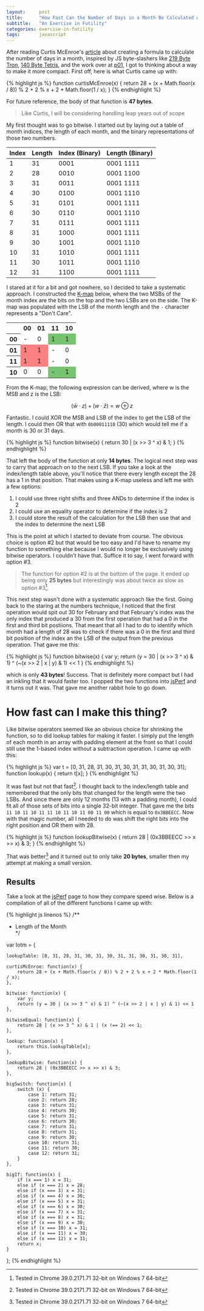 ```yaml
---
layout: 	post
title:      "How Fast Can the Number of Days in a Month Be Calculated with JS?"
subtitle:   "An Exercise in Futility"
categories:	exercise-in-futility
tags:		javascript
---
```


After reading Curtis McEnroe's [article](http://cmcenroe.me/2014/12/05/days-in-month-formula.html) about creating a formula to calculate the number of days in a month, inspired by JS byte-slashers like [219 Byte Tron](http://quaxio.com/tron/), [140 Byte Tetris](http://www.i-programmer.info/news/167-javascript/3799-tetris-in-140-bytes.html), and the work over at [p01](http://www.p01.org/releases/), I got to thinking about a way to make it more compact.<!-- more --> First off, here is what Curtis came up with:

{% highlight js %}
function curtisMcEnroe(x) {
    return 28 + (x + Math.floor(x / 8)) % 2 + 2 % x + 2 * Math.floor(1 / x);
}
{% endhighlight %}

For future reference, the body of that function is **47 bytes**.

> Like Curtis, I will be considering handling leap years out of scope

My first thought was to go bitwise. I started out by laying out a table of month indices, the length of each month, and the binary representations of those two numbers.

| Index | Length | Index (Binary) | Length (Binary) |
|-------|--------|----------------|-----------------|
| 1     | 31     | 0001           | 0001 1111       |
| 2     | 28     | 0010           | 0001 1100       |
| 3     | 31     | 0011           | 0001 1111       |
| 4     | 30     | 0100           | 0001 1110       |
| 5     | 31     | 0101           | 0001 1111       |
| 6     | 30     | 0110           | 0001 1110       |
| 7     | 31     | 0111           | 0001 1111       |
| 8     | 31     | 1000           | 0001 1111       |
| 9     | 30     | 1001           | 0001 1110       |
| 10    | 31     | 1010           | 0001 1111       |
| 11    | 30     | 1011           | 0001 1110       |
| 12    | 31     | 1100           | 0001 1111       |

I stared at it for a bit and got nowhere, so I decided to take a systematic approach. I constructed the [K-map](https://en.wikipedia.org/wiki/Karnaugh_map) below, where the two MSBs of the month index are the bits on the top and the two LSBs are on the side. The K-map was populated with the LSB of the month length and the `-` character represents a "Don't Care".  

<table>
    <tr>
        <th class="no-border-bottom"></th>
        <th>00</th><th>01</th>
        <th>11</th>
        <th>10</th>
    </tr>
    <tr>
        <th class="no-border-bottom border-right">00</th>
        <td class="border-right">-</td>
        <td class="border-right">0</td>
        <td class="border-right" style="background-color: #77C470">1</td>
        <td style="background-color: #77C470">1</td>
    </tr>
    <tr>
        <th class="no-border-bottom border-right">01</th>
        <td class="border-right" style="background-color: #FF8080">1</td>
        <td class="border-right" style="background-color: #FF8080">1</td>
        <td class="border-right">-</td>
        <td>0</td>
    </tr>
    <tr>
        <th class="no-border-bottom border-right">11</th>
        <td class="border-right" style="background-color: #FF8080">1</td>
        <td class="border-right" style="background-color: #FF8080">1</td>
        <td class="border-right">-</td><td>0</td>
    </tr>
    <tr>
        <th class="no-border-bottom border-right">10</th>
        <td class="no-border-bottom border-right">0</td>
        <td class="no-border-bottom border-right">0</td>
        <td class="no-border-bottom border-right" style="background-color: #77C470">-</td>
        <td class="no-border-bottom" style="background-color: #77C470">1</td>
    </tr>
</table>

From the K-map, the following expression can be derived, where w is the MSB and z is the LSB:

$$
( \bar{w} \cdot z ) + ( w \cdot \bar{z} ) = w \oplus z
$$

Fantastic. I could XOR the MSB and LSB of the index to get the LSB of the length. I could then OR that with `0b00011110` (30) which would tell me if a month is 30 or 31 days. 

{% highlight js %}
function bitwise(x) {
    return 30 | (x >> 3 ^ x) & 1;
}
{% endhighlight %}

That left the body of the function at only **14 bytes**. The logical next step was to carry that approach on to the next LSB. If you take a look at the index/length table above, you'll notice that there every length except the 28 has a 1 in that position. That makes using a K-map useless and left me with a few options:

1. I could use three right shifts and three ANDs to determine if the index is 2
2. I could use an equality operator to determine if the index is 2
3. I could store the result of the calculation for the LSB then use that and the index to determine the next LSB

This is the point at which I started to deviate from course. The obvious choice is option #2 but that would be too easy and I'd have to rename my function to something else because I would no longer be exclusively using bitwise operators. I couldn't have that. Suffice it to say, I went forward with option #3. 

> The function for option #2 is at the bottom of the page. It ended up being only **25 bytes** but interestingly was about twice as slow as option #3[^1]. 

This next step wasn't done with a systematic approach like the first. Going back to the staring at the numbers technique, I noticed that the first operation would spit out 30 for February and that February's index was the only index that produced a 30 from the first operation that had a 0 in the first and third bit postiions. That meant that all I had to do to identify which month had a length of 28 was to check if there was a 0 in the first and third bit position of the index an the LSB of the output from the previous operation. That gave me this:

{% highlight js %}
function bitwise(x) {
    var y;
    return (y = 30 | (x >> 3 ^ x) & 1) ^ (~(x >> 2 | x | y) & 1) << 1
}
{% endhighlight %}

which is only **43 bytes**! Success. That is definitely more compact but I had an inkling that it would faster too. I popped the two functions into [jsPerf](http://jsperf.com/calculating-length-of-month/2) and it turns out it was. That gave me another rabbit hole to go down.

# How fast can I make this thing?

Like bitwise operators seemed like an obvious choice for shrinking the function, so to did lookup tables for making it faster. I simply put the length of each month in an array with padding element at the front so that I could still use the 1-based index without a subtraction operation. I came up with this:

{% highlight js %}
var t = [0, 31, 28, 31, 30, 31, 30, 31, 31, 30, 31, 30, 31];
function lookup(x) {
    return t[x];
}
{% endhighlight %}

It was fast but not that fast[^1]. I thought back to the index/length table and remembered that the only bits that changed for the length were the two LSBs. And since there are only 12 months (13 with a padding month), I could fit all of those sets of bits into a single 32-bit integer. That gave me the bits `11 10 11 10 11 11 10 11 10 11 00 11 00` which is equal to `0x3BBEECC`. Now with that magic number, all I needed to do was shift the right bits into the right position and OR them with 28. 



{% highlight js %}
function lookupBitwise(x) {
    return 28 | (0x3BBEECC >> x >> x) & 3;
}
{% endhighlight %}

That was better[^1] and it turned out to only take **20 bytes**, smaller then my attempt at making a small version. 

## Results

Take a look at the [jsPerf](http://jsperf.com/calculating-length-of-month/2) page to how they compare speed wise. Below is a compilation of all of the different functions I came up with:

{% highlight js linenos %}
/**
 * Length of the Month  
 */
 
var lotm = {

    lookupTable: [0, 31, 28, 31, 30, 31, 30, 31, 31, 30, 31, 30, 31],

    curtisMcEnroe: function(x) {
        return 28 + (x + Math.floor(x / 8)) % 2 + 2 % x + 2 * Math.floor(1 / x);
    },

    bitwise: function(x) {
        var y;
        return (y = 30 | (x >> 3 ^ x) & 1) ^ (~(x >> 2 | x | y) & 1) << 1
    },
    
    bitwiseEqual: function(x) {
        return 28 | (x >> 3 ^ x) & 1 | (x !== 2) << 1; 
    },

    lookup: function(x) {
        return this.lookupTable[x];
    },

    lookupBitwise: function(x) {
        return 28 | (0x3BBEECC >> x >> x) & 3;
    },

    bigSwitch: function(x) {
        switch (x) {
            case 1: return 31;
            case 2: return 28;
            case 3: return 31;
            case 4: return 30;
            case 5: return 31;
            case 6: return 30;
            case 7: return 31;
            case 8: return 31;
            case 9: return 30;
            case 10: return 31;
            case 11: return 30;
            case 12: return 31;
        }
    },

    bigIf: function(x) {
        if (x === 1) x = 31;
        else if (x === 2) x = 28;
        else if (x === 3) x = 31;
        else if (x === 4) x = 30;
        else if (x === 5) x = 31;
        else if (x === 6) x = 30;
        else if (x === 7) x = 31;
        else if (x === 8) x = 31;
        else if (x === 9) x = 30;
        else if (x === 10) x = 31;
        else if (x === 11) x = 30;
        else if (x === 12) x = 31;
        return x;
    }
};
{% endhighlight %}

[^1]: Tested in Chrome 39.0.2171.71 32-bit on Windows 7 64-bit